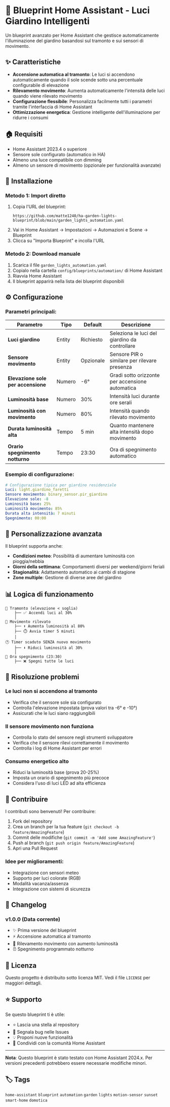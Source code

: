 # 🌅 Blueprint Home Assistant - Luci Giardino Intelligenti

Un blueprint avanzato per Home Assistant che gestisce automaticamente l'illuminazione del giardino basandosi sul tramonto e sui sensori di movimento.

## ✨ Caratteristiche

- **Accensione automatica al tramonto**: Le luci si accendono automaticamente quando il sole scende sotto una percentuale configurabile di elevazione
- **Rilevamento movimento**: Aumenta automaticamente l'intensità delle luci quando viene rilevato movimento
- **Configurazione flessibile**: Personalizza facilmente tutti i parametri tramite l'interfaccia di Home Assistant
- **Ottimizzazione energetica**: Gestione intelligente dell'illuminazione per ridurre i consumi

## 🏠 Requisiti

- Home Assistant 2023.4 o superiore
- Sensore sole configurato (automatico in HA)
- Almeno una luce compatibile con dimming
- Almeno un sensore di movimento (opzionale per funzionalità avanzate)

## 🚀 Installazione

### Metodo 1: Import diretto
1. Copia l'URL del blueprint: 
   ```
   https://github.com/matte1240/ha-garden-lights-blueprint/blob/main/garden_lights_automation.yaml
   ```
2. Vai in Home Assistant → Impostazioni → Automazioni e Scene → Blueprint
3. Clicca su "Importa Blueprint" e incolla l'URL

### Metodo 2: Download manuale
1. Scarica il file `garden_lights_automation.yaml`
2. Copialo nella cartella `config/blueprints/automation/` di Home Assistant
3. Riavvia Home Assistant
4. Il blueprint apparirà nella lista dei blueprint disponibili

## ⚙️ Configurazione

### Parametri principali:

| Parametro | Tipo | Default | Descrizione |
|-----------|------|---------|-------------|
| **Luci giardino** | Entity | Richiesto | Seleziona le luci del giardino da controllare |
| **Sensore movimento** | Entity | Opzionale | Sensore PIR o similare per rilevare presenza |
| **Elevazione sole per accensione** | Numero | -6° | Gradi sotto orizzonte per accensione automatica |
| **Luminosità base** | Numero | 30% | Intensità luci durante ore serali |
| **Luminosità con movimento** | Numero | 80% | Intensità quando rilevato movimento |
| **Durata luminosità alta** | Tempo | 5 min | Quanto mantenere alta intensità dopo movimento |
| **Orario spegnimento notturno** | Tempo | 23:30 | Ora di spegnimento automatico |

### Esempio di configurazione:

```yaml
# Configurazione tipica per giardino residenziale
Luci: light.giardino_faretti
Sensore movimento: binary_sensor.pir_giardino
Elevazione sole: -8
Luminosità base: 25%
Luminosità movimento: 85%
Durata alta intensità: 7 minuti
Spegnimento: 00:00
```

## 🔧 Personalizzazione avanzata

Il blueprint supporta anche:

- **Condizioni meteo**: Possibilità di aumentare luminosità con pioggia/nebbia
- **Giorni della settimana**: Comportamenti diversi per weekend/giorni feriali  
- **Stagionalità**: Adattamento automatico ai cambi di stagione
- **Zone multiple**: Gestione di diverse aree del giardino

## 📊 Logica di funzionamento

```
🌅 Tramonto (elevazione < soglia)
    ├── ✅ Accendi luci al 30%
    │
🚶 Movimento rilevato
    ├── ⬆️ Aumenta luminosità al 80%
    ├── ⏱️ Avvia timer 5 minuti
    │
🕐 Timer scaduto SENZA nuovo movimento  
    ├── ⬇️ Riduci luminosità al 30%
    │
🌙 Ora spegnimento (23:30)
    ├── ❌ Spegni tutte le luci
```

## 🐛 Risoluzione problemi

### Le luci non si accendono al tramonto
- Verifica che il sensore sole sia configurato
- Controlla l'elevazione impostata (prova valori tra -6° e -10°)
- Assicurati che le luci siano raggiungibili

### Il sensore movimento non funziona
- Controlla lo stato del sensore negli strumenti sviluppatore
- Verifica che il sensore rilevi correttamente il movimento
- Controlla i log di Home Assistant per errori

### Consumo energetico alto
- Riduci la luminosità base (prova 20-25%)
- Imposta un orario di spegnimento più precoce
- Considera l'uso di luci LED ad alta efficienza

## 🤝 Contribuire

I contributi sono benvenuti! Per contribuire:

1. Fork del repository
2. Crea un branch per la tua feature (`git checkout -b feature/AmazingFeature`)
3. Commit delle modifiche (`git commit -m 'Add some AmazingFeature'`)
4. Push al branch (`git push origin feature/AmazingFeature`)
5. Apri una Pull Request

### Idee per miglioramenti:
- Integrazione con sensori meteo
- Supporto per luci colorate (RGB)
- Modalità vacanza/assenza
- Integrazione con sistemi di sicurezza

## 📝 Changelog

### v1.0.0 (Data corrente)
- ✨ Prima versione del blueprint
- ⚡ Accensione automatica al tramonto
- 🚶 Rilevamento movimento con aumento luminosità
- ⏰ Spegnimento programmato notturno

## 📄 Licenza

Questo progetto è distribuito sotto licenza MIT. Vedi il file `LICENSE` per maggiori dettagli.

## ⭐ Supporto

Se questo blueprint ti è utile:
- ⭐ Lascia una stella al repository
- 🐛 Segnala bug nelle Issues
- 💡 Proponi nuove funzionalità
- 📢 Condividi con la comunità Home Assistant

---

**Nota**: Questo blueprint è stato testato con Home Assistant 2024.x. Per versioni precedenti potrebbero essere necessarie modifiche minori.

## 🏷️ Tags

`home-assistant` `blueprint` `automation` `garden` `lights` `motion-sensor` `sunset` `smart-home` `domotica`